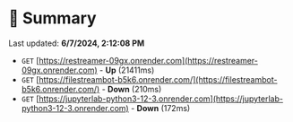 # 📖 Summary
Last updated: **6/7/2024, 2:12:08 PM**

- `GET` [https://restreamer-09gx.onrender.com](https://restreamer-09gx.onrender.com) - **Up** (21411ms)
- `GET` [https://filestreambot-b5k6.onrender.com/](https://filestreambot-b5k6.onrender.com/) - **Down** (210ms)
- `GET` [https://jupyterlab-python3-12-3.onrender.com](https://jupyterlab-python3-12-3.onrender.com) - **Down** (172ms)
